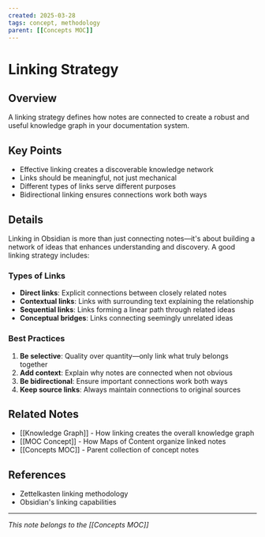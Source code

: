 ```yaml
---
created: 2025-03-28
tags: concept, methodology
parent: [[Concepts MOC]]
---
```


# Linking Strategy

## Overview
A linking strategy defines how notes are connected to create a robust and useful knowledge graph in your documentation system.

## Key Points
- Effective linking creates a discoverable knowledge network
- Links should be meaningful, not just mechanical
- Different types of links serve different purposes
- Bidirectional linking ensures connections work both ways

## Details
Linking in Obsidian is more than just connecting notes—it's about building a network of ideas that enhances understanding and discovery. A good linking strategy includes:

### Types of Links
- **Direct links**: Explicit connections between closely related notes
- **Contextual links**: Links with surrounding text explaining the relationship
- **Sequential links**: Links forming a linear path through related ideas
- **Conceptual bridges**: Links connecting seemingly unrelated ideas

### Best Practices
1. **Be selective**: Quality over quantity—only link what truly belongs together
2. **Add context**: Explain why notes are connected when not obvious
3. **Be bidirectional**: Ensure important connections work both ways
4. **Keep source links**: Always maintain connections to original sources

## Related Notes
- [[Knowledge Graph]] - How linking creates the overall knowledge graph
- [[MOC Concept]] - How Maps of Content organize linked notes
- [[Concepts MOC]] - Parent collection of concept notes

## References
- Zettelkasten linking methodology
- Obsidian's linking capabilities

---
*This note belongs to the [[Concepts MOC]]*